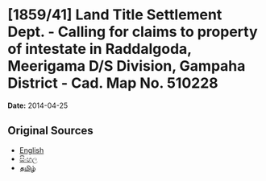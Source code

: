 # [1859/41] Land Title Settlement Dept. - Calling for claims to property of intestate in Raddalgoda, Meerigama D/S Division, Gampaha District - Cad. Map No. 510228

**Date:** 2014-04-25

## Original Sources

- [English](https://documents.gov.lk/view/extra-gazettes/2014/4/1859-41_E.pdf)
- [සිංහල](https://documents.gov.lk/view/extra-gazettes/2014/4/1859-41_S.pdf)
- [தமிழ்](https://documents.gov.lk/view/extra-gazettes/2014/4/1859-41_T.pdf)
